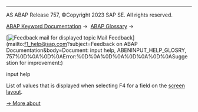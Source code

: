   

* * *

AS ABAP Release 757, ©Copyright 2023 SAP SE. All rights reserved.

[ABAP Keyword Documentation](https://help.sap.com/doc/abapdocu_757_index_htm/7.57/en-US/abenabap.htm) →  [ABAP Glossary](https://help.sap.com/doc/abapdocu_757_index_htm/7.57/en-US/abenabap_glossary.htm) → 

 [![](Mail.gif?object=Mail.gif&sap-language=EN "Feedback mail for displayed topic") Mail Feedback](mailto:f1_help@sap.com?subject=Feedback on ABAP Documentation&body=Document: input help, ABENINPUT_HELP_GLOSRY, 757%0D%0A%0D%0AError:%0D%0A%0D%0A%0D%0A%0D%0ASugge
stion for improvement:)

input help

List of values that is displayed when selecting F4 for a field on the [screen layout](https://help.sap.com/doc/abapdocu_757_index_htm/7.57/en-US/abenscreen_glosry.htm "Glossary Entry").

[→ More about](https://help.sap.com/doc/abapdocu_757_index_htm/7.57/en-US/abenabap_dynpros_value_help.htm)